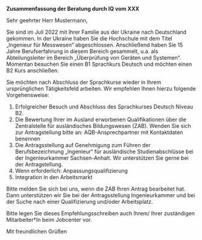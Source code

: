 **Zusammenfassung der Beratung durch IQ vom XXX**

Sehr geehrter Herr Mustermann,

Sie sind im Juli 2022 mit Ihrer Familie aus der Ukraine nach Deutschland gekommen.
In der Ukraine haben Sie die Hochschule mit dem Titel „Ingenieur für Messwesen“ abgeschlossen.
Anschließend haben Sie 15 Jahre Berufserfahrung in diesem Bereich gesammelt, u.a. als
Abteilungsleiter im Bereich „Überprüfung von Geräten und Systemen“. Momentan besuchen Sie
einen B1 Sprachkurs Deutsch und möchten einen B2 Kurs anschließen. 

Sie möchten nach
Abschluss der Sprachkurse wieder in Ihrem ursprünglichen Tätigkeitsfeld arbeiten.
Wir empfehlen Ihnen hierzu folgende Vorgehensweise:
1. Erfolgreicher Besuch und Abschluss des Sprachkurses Deutsch Niveau B2.
2. Die Bewertung Ihrer im Ausland erworbenen Qualifikationen über die Zentralstelle für ausländisches Bildungswesen (ZAB). Wenden Sie sich zur Antragstellung bitte an: AQB-Ansprechpartner mit Kontaktdaten benennen
3. Die Antragsstellung auf Genehmigung zum Führen der Berufsbezeichnung „Ingenieur“ für ausländische Studienabschlüsse bei der Ingenieurkammer Sachsen-Anhalt. Wir unterstützen Sie gerne bei der Antragstellung.
4. Wenn erforderlich: Anpassungsqualifizierung
5. Integration in den Arbeitsmarkt

Bitte melden Sie sich bei uns, wenn die ZAB Ihren Antrag bearbeitet hat. Dann unterstützen wir Sie bei der Antragsstellung Ingenieurkammer und bei der Suche nach einer Qualifizierung und/oder Arbeitsplatz.

Bitte legen Sie dieses Empfehlungsschreiben auch Ihrem/ Ihrer zuständigen Mitarbeiter*In beim Jobcenter vor.

Mit freundlichen Grüßen